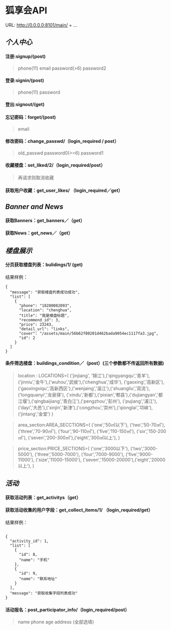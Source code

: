 # 狐享会API

URL: http://0.0.0.0:8101/main/ + ...

## *个人中心*

#### 注册:signup/(post)
>phone(11) email password(>6) password2

#### 登录:signin/(post)
>phone(11) password

#### 登出:signout/(get)

#### 忘记密码：forget/(post)
>email

#### 修改密码：change_passwd/（login_required / post）
>old_passwd  password0(>=6)  password1

#### 收藏楼盘：set_liked/2/（login_required/post）
>再请求则取消收藏

#### 获取用户收藏：get_user_likes/ （login_required／get）




## *Banner and News*

#### 获取Banners：get_banners／（get）
#### 获取News：get_news／（get）






## *楼盘展示*

#### 分页获取楼盘列表：bulidings/1/ (get)
结果样例：
```
{
  "message": "获取楼盘列表成功成功",
  "list": [
    {
      "phone": "18280082093",
      "location": "chenghua",
      "title": "我是楼盘标题",
      "recommend_id": 3,
      "price": 23243,
      "detail_url": "links",
      "cover": "/assets/main/56b62f80201d462bada9054ec1117fa3.jpg",
      "id": 2
    }
  ]
}
```

#### 条件筛选楼盘：buildings_condition／（post）(三个参数都不传返回所有数据)
>location : LOCATIONS=(
    ('jinjiang', '锦江'),('qingyangqu','青羊'),('jinniu','金牛'),('wuhou','武侯'),('chenghua','成华'),
    ('gaoxing','高新区'),('gaoxingxiqu','高新西区'),('wenjaing','温江'),('shuangliu','双流'), ('longquanyi','龙泉驿'),
    ('xindu','新都'),('pixian','郫县'),('dujiangyan','都江堰'),('qingbaijiang','青白江'),('pengzhou','彭州'),
    ('pujiang','浦江'),('dayi','大邑'),('xinjin','新津'),('congzhou','崇州'),('qionglai','邛崃'),('jintang','金堂')
)

>area_section:AREA_SECCTIONS=(
    ('one','50㎡以下'), ('two','50-70㎡'), ('three','70-90㎡'), ('four','90-110㎡'), ('five','110-150㎡'), ('six','150-200㎡'), ('seven','200-300㎡'),('eight','300㎡以上'),
)

>price_section:PRICE_SECTIONS=(
    ('one','3000以下'), ('two','3000-5000'), ('three','5000-7000'), ('four','7000-9000'), ('five','9000-11000'), ('size','11000-15000'), ('seven','15000-20000'),('eight','20000以上'),
)





## *活动*

#### 获取活动列表：get_activitys（get）

#### 获取活动收集的用户字段：get_collect_items/1/ （login_required/get）

结果样例：

```

{
  "activity_id": 1,
  "list": [
    {
      "id": 8,
      "name": "手机"
    },
    {
      "id": 9,
      "name": "联系地址"
    }
  ],
  "message": "获取收集字段列表成功"
}
```

#### 活动报名：post_participator_info/（login_required/post）

>name phone age address (全部选填)



